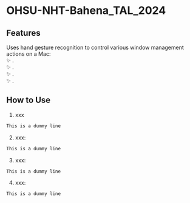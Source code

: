 # OHSU-NHT-Bahena_TAL_2024

## Features
Uses hand gesture recognition to control various window management actions on a Mac:<br>
✨ .<br>
✨ .<br>
✨ .<br>
✨ .<br>

## How to Use

1. xxx <br>
```bash
This is a dummy line
```
2. xxx: <br>
```bash
This is a dummy line
```
3. xxx: <br>
```bash
This is a dummy line
```
4. xxx: <br>
```bash
This is a dummy line
```
